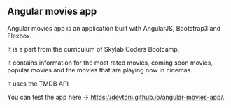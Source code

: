 
## Angular movies app

Angular movies app is an application built with AngularJS, Bootstrap3 and Flexbox.

It is a part from the curriculum of Skylab Coders Bootcamp.

It contains information for the most rated movies, coming soon movies, popular movies and the movies that are playing now in cinemas.

It uses the TMDB API

You can test the app here -> https://devtoni.github.io/angular-movies-app/.